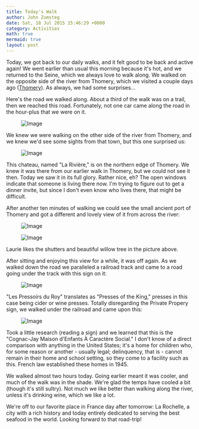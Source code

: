 ```yaml
---
title: Today's Walk
author: John Zumsteg
date: Sat, 18 Jul 2015 15:46:29 +0000
category: Activities
math: true
mermaid: true
layout: post
---
```

Today, we got back to our daily walks, and it felt good to be back and active again! We went earlier than usual this morning because it's hot, and we returned to the Seine, which we always love to walk along. We walked on the opposite side of the river from Thomery, which we visited a couple days ago (<a href="http://zumsteg.us/?p=2418">Thomery</a>). As always, we had some surprises...

Here's the road we walked along. About a third of the walk was on a trail, then we reached this road. Fortunately, not one car came along the road in the hour-plus that we were on it.

<figure class = "landscape">
	<img src="{{"/assets/images/2015/07/DSC09078.jpg" | prepend: site.baseurl | prepend: site.url }}" alt="Image" />
	<figcaption></figcaption>
</figure>


We knew we were walking on the other side of the river from Thomery, and we knew we'd see some sights from that town, but this one surprised us:
<figure class = "portrait">
	<img src="{{"/assets/images/2015/07/DSC09059.jpg" | prepend: site.baseurl | prepend: site.url }}" alt="Image" />
	<figcaption></figcaption>
</figure>

This chateau, named "La Rivière," is on the northern edge of Thomery. We knew it was there from our earlier walk in Thomery, but we could not see it then. Today we saw it in its full glory. Rather nice, eh? The open windows indicate that someone is living there now. I'm trying to figure out to get a dinner invite, but since I don't even know who lives there, that might be difficult.

After another ten minutes of walking we could see the small ancient port of Thomery and got a different and lovely view of it from across the river:
<figure class = "portrait">
	<img src="{{"/assets/images/2015/07/DSC09064.jpg" | prepend: site.baseurl | prepend: site.url }}" alt="Image" />
	<figcaption></figcaption>
</figure>



<figure class = "portrait">
	<img src="{{"/assets/images/2015/07/DSC09072.jpg" | prepend: site.baseurl | prepend: site.url }}" alt="Image" />
	<figcaption></figcaption>
</figure>


Laurie likes the shutters and beautiful willow tree in the picture above.

After sitting and enjoying this view for a while, it was off again. As we walked down the road we paralleled a railroad track and came to a road going under the track with this sign on it:
<figure class = "portrait">
	<img src="{{"/assets/images/2015/07/DSC09076.jpg" | prepend: site.baseurl | prepend: site.url }}" alt="Image" />
	<figcaption></figcaption>
</figure>


"Les Pressoirs du Roy" translates as "Presses of the King," presses in this case being cider or wine presses. Totally disregarding the Private Propery sign, we walked under the railroad and came upon this:
<figure class = "portrait">
	<img src="{{"/assets/images/2015/07/DSC09074.jpg" | prepend: site.baseurl | prepend: site.url }}" alt="Image" />
	<figcaption></figcaption>
</figure>


Took a little research (reading a sign) and we learned that this is the "Cognac-Jay Maison d'Enfants À Caractère Social." I don't know of a direct comparison with anything in the United States; it's a home for children who, for some reason or another - usually legal; delinquency, that is - cannot remain in their home and school setting, so they come to a facility such as this. French law established these homes in 1945.

We walked almost two hours today. Going earlier meant it was cooler, and much of the walk was in the shade. We're glad the temps have cooled a bit (though it's still sultry). Not much we like better than walking along the river, unless it's drinking wine, which we like a lot.

We're off to our favorite place in France day after tomorrow: La Rochelle, a city with a rich history and today entirely dedicated to serving the best seafood in the world. Looking forward to that road-trip!
